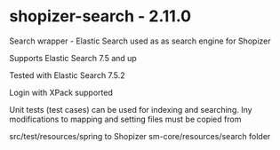 # shopizer-search - 2.11.0

Search wrapper - Elastic Search used as as search engine for Shopizer

Supports Elastic Search 7.5 and up

Tested with Elastic Search 7.5.2

Login with XPack supported

Unit tests (test cases) can be used for indexing and searching.
Iny modifications to mapping and setting files must be copied from

src/test/resources/spring to Shopizer sm-core/resources/search folder


